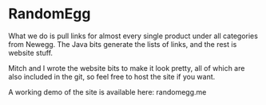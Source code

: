RandomEgg
=========

What we do is pull links for almost every single product under all categories from Newegg. The Java bits generate the lists of links, and the rest is website stuff.

Mitch and I wrote the website bits to make it look pretty, all of which are also included in the git, so feel free to host the site if you want.

A working demo of the site is available here: randomegg.me
